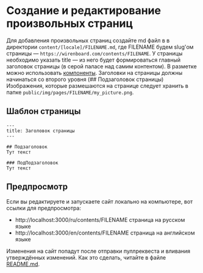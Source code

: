 # Создание и редактирование произвольных страниц
Для добавления произвольных страниц создайте md файл в в директории `content/[locale]/FILENAME.md`, где FILENAME будем slug'ом страницы — `https://wirenboard.com/contents/FILENAME`.
У страницы необходимо указать title — из него будет формироваться главный заголовок страницы (в серой паласе над самим контентом).
В разметке можно использовать [компоненты](./components.md).
Заголовки на страницы должны начинаться со второго уровня (## Подзаголовок страницы)
Изображения, которые размешаются на странице следует хранить в папке `public/img/pages/FILENAME/my_picture.png`.

## Шаблон страницы
```
---
title: Заголовок страницы
---

## Подзаголовок
Тут текст

### ПодПодзаголовок
Тут текст
```

## Предпросмотр 
Если вы редактируете и запускаете сайт локально на компьютере, вот ссылки для предпросмотра:
* http://localhost:3000/ru/contents/FILENAME страница на русском языке
* http://localhost:3000/en/contents/FILENAME страница на английском языке

Изменения на сайт попадут после отправки пуллреквеста и вливания утверждённых изменений. Как это сделать, читайте в файле [README.md](/README.md).

